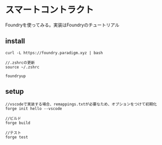 # スマートコントラクト
Foundryを使ってみる。実装はFoundryのチュートリアル

## install

```terminal
curl -L https://foundry.paradigm.xyz | bash

//.zshrcの更新
source ~/.zshrc 

foundryup
```

## setup

```terminal
//vscodeで実装する場合、remappings.txtが必要なため、オプションをつけて初期化
forge init hello --vscode

//ビルド
forge build

//テスト
forge test
```
